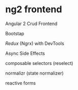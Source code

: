# ng2 frontend 

 Angular 2 Crud Frontend

 Bootstap

 *Redux* (Ngrx) with DevTools 
 
 Async Side Effects 
 
 composable selectors (reselect) 
 
 normalizr (state normalizer)

 reactive forms  



